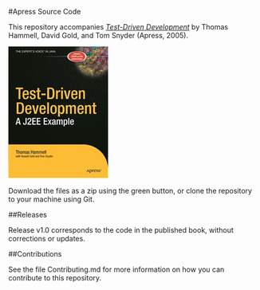 #Apress Source Code

This repository accompanies [*Test-Driven Development*](http://www.apress.com/9781590593271) by Thomas Hammell, David Gold, and Tom Snyder (Apress, 2005).

![Cover image](9781590593271.jpg)

Download the files as a zip using the green button, or clone the repository to your machine using Git.

##Releases

Release v1.0 corresponds to the code in the published book, without corrections or updates.

##Contributions

See the file Contributing.md for more information on how you can contribute to this repository.
